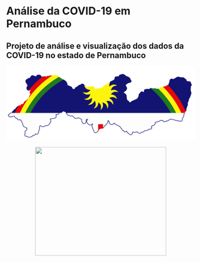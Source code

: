 # Análise da COVID-19 em Pernambuco
## Projeto de análise e visualização dos dados da COVID-19 no estado de Pernambuco
<img src="https://github.com/pedroolins/COVID-19-ANALISE-PERNAMBUCO/blob/main/dados/bandeira-pernambuco.png" width="2000px">
<p align="center"><img src="https://github.com/pedroolins/COVID-19-ANALISE-PERNAMBUCO/blob/main/dados/pessoas-m%C3%A1scaras.jpg" width="350px" height="290px"></p>
